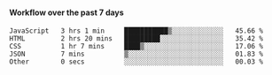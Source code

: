 #### Workflow over the past 7 days

<!--START_SECTION:waka-->

```text
JavaScript   3 hrs 1 min     ███████████▒░░░░░░░░░░░░░   45.66 %
HTML         2 hrs 20 mins   █████████░░░░░░░░░░░░░░░░   35.42 %
CSS          1 hr 7 mins     ████▒░░░░░░░░░░░░░░░░░░░░   17.06 %
JSON         7 mins          ▒░░░░░░░░░░░░░░░░░░░░░░░░   01.83 %
Other        0 secs          ░░░░░░░░░░░░░░░░░░░░░░░░░   00.03 %
```

<!--END_SECTION:waka-->

